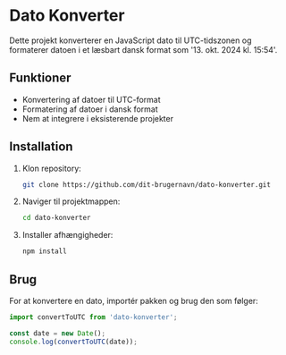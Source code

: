 # Dato Konverter

Dette projekt konverterer en JavaScript dato til UTC-tidszonen og formaterer datoen i et læsbart dansk format som '13. okt. 2024 kl. 15:54'.

## Funktioner

- Konvertering af datoer til UTC-format
- Formatering af datoer i dansk format
- Nem at integrere i eksisterende projekter

## Installation

1. Klon repository:
    ```sh
    git clone https://github.com/dit-brugernavn/dato-konverter.git
    ```
2. Naviger til projektmappen:
    ```sh
    cd dato-konverter
    ```
3. Installer afhængigheder:
    ```sh
    npm install
    ```

## Brug

For at konvertere en dato, importér pakken og brug den som følger:
```javascript
import convertToUTC from 'dato-konverter';

const date = new Date();
console.log(convertToUTC(date));
